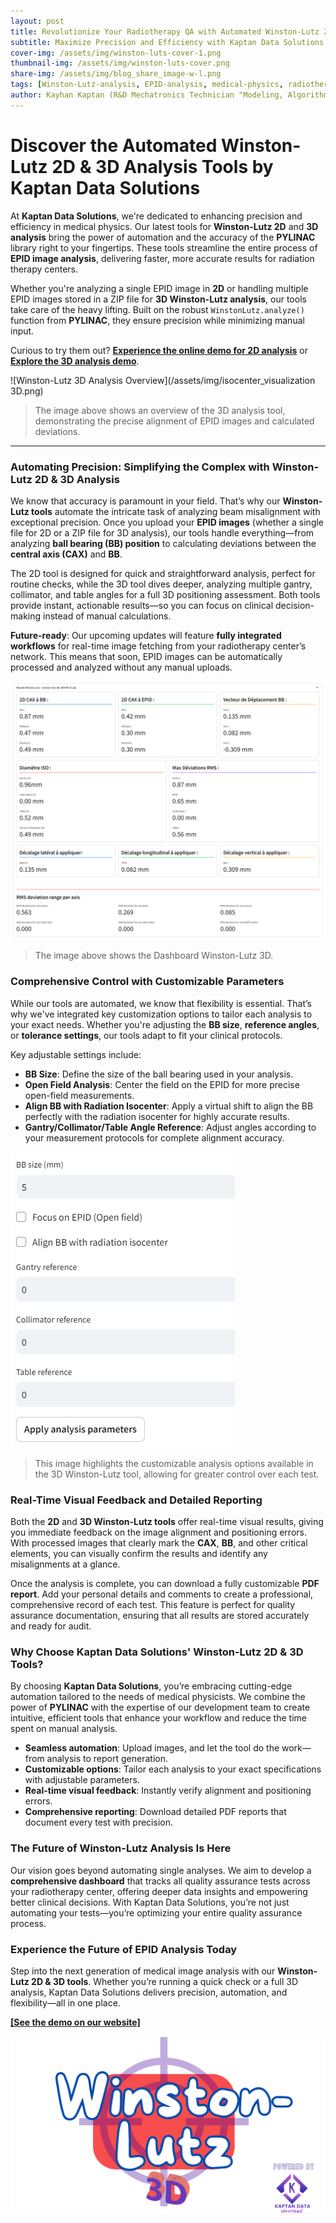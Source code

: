 ```yaml
---
layout: post
title: Revolutionize Your Radiotherapy QA with Automated Winston-Lutz 2D & 3D Analysis  
subtitle: Maximize Precision and Efficiency with Kaptan Data Solutions' Fully Automated Winston-Lutz Tools for 2D and 3D EPID Image Analysis  
cover-img: /assets/img/winston-luts-cover-1.png  
thumbnail-img: /assets/img/winston-luts-cover.png  
share-img: /assets/img/blog_share_image-w-l.png  
tags: [Winston-Lutz-analysis, EPID-analysis, medical-physics, radiotherapy-QA, image-processing, isocenter-alignment, healthcare-technology, pylinac, automated-analysis, 3D-analysis, medical-imaging, medical-software, radiation-therapy, data-analysis, quality-assurance, compliance]
author: Kayhan Kaptan (R&D Mechatronics Technician "Modeling, Algorithms, Validation" TEAM - Expert in Medical Physics Quality Control)
---
```



# Discover the Automated **Winston-Lutz 2D & 3D Analysis Tools** by Kaptan Data Solutions

At **Kaptan Data Solutions**, we're dedicated to enhancing precision and efficiency in medical physics. Our latest tools for **Winston-Lutz 2D** and **3D analysis** bring the power of automation and the accuracy of the **PYLINAC** library right to your fingertips. These tools streamline the entire process of **EPID image analysis**, delivering faster, more accurate results for radiation therapy centers.

Whether you're analyzing a single EPID image in **2D** or handling multiple EPID images stored in a ZIP file for **3D Winston-Lutz analysis**, our tools take care of the heavy lifting. Built on the robust `WinstonLutz.analyze()` function from **PYLINAC**, they ensure precision while minimizing manual input.

Curious to try them out? [**Experience the online demo for 2D analysis**](https://kaptan-data.streamlit.app/winston-lutz_2d) or [**Explore the 3D analysis demo**](https://kaptan-data.streamlit.app/winston-lutz_3d).

![Winston-Lutz 3D Analysis Overview](/assets/img/isocenter_visualization 3D.png)

> The image above shows an overview of the 3D analysis tool, demonstrating the precise alignment of EPID images and calculated deviations.

---

### Automating Precision: Simplifying the Complex with Winston-Lutz 2D & 3D Analysis

We know that accuracy is paramount in your field. That’s why our **Winston-Lutz tools** automate the intricate task of analyzing beam misalignment with exceptional precision. Once you upload your **EPID images** (whether a single file for 2D or a ZIP file for 3D analysis), our tools handle everything—from analyzing **ball bearing (BB) position** to calculating deviations between the **central axis (CAX)** and **BB**.

The 2D tool is designed for quick and straightforward analysis, perfect for routine checks, while the 3D tool dives deeper, analyzing multiple gantry, collimator, and table angles for a full 3D positioning assessment. Both tools provide instant, actionable results—so you can focus on clinical decision-making instead of manual calculations.

**Future-ready**: Our upcoming updates will feature **fully integrated workflows** for real-time image fetching from your radiotherapy center’s network. This means that soon, EPID images can be automatically processed and analyzed without any manual uploads.


![Winston-Lutz 3D Analysis Overview](/assets/img/winston-luts-3d-info-2.PNG)

> The image above shows the Dashboard Winston-Lutz 3D.


### Comprehensive Control with Customizable Parameters

While our tools are automated, we know that flexibility is essential. That’s why we've integrated key customization options to tailor each analysis to your exact needs. Whether you're adjusting the **BB size**, **reference angles**, or **tolerance settings**, our tools adapt to fit your clinical protocols.

Key adjustable settings include:
- **BB Size**: Define the size of the ball bearing used in your analysis.
- **Open Field Analysis**: Center the field on the EPID for more precise open-field measurements.
- **Align BB with Radiation Isocenter**: Apply a virtual shift to align the BB perfectly with the radiation isocenter for highly accurate results.
- **Gantry/Collimator/Table Angle Reference**: Adjust angles according to your measurement protocols for complete alignment accuracy.

![Winston-Lutz 3D Analysis Overview](/assets/img/w-l-settings.PNG)

> This image highlights the customizable analysis options available in the 3D Winston-Lutz tool, allowing for greater control over each test.


### Real-Time Visual Feedback and Detailed Reporting

Both the **2D** and **3D Winston-Lutz tools** offer real-time visual results, giving you immediate feedback on the image alignment and positioning errors. With processed images that clearly mark the **CAX**, **BB**, and other critical elements, you can visually confirm the results and identify any misalignments at a glance.

Once the analysis is complete, you can download a fully customizable **PDF report**. Add your personal details and comments to create a professional, comprehensive record of each test. This feature is perfect for quality assurance documentation, ensuring that all results are stored accurately and ready for audit.


### Why Choose Kaptan Data Solutions' Winston-Lutz 2D & 3D Tools?

By choosing **Kaptan Data Solutions**, you’re embracing cutting-edge automation tailored to the needs of medical physicists. We combine the power of **PYLINAC** with the expertise of our development team to create intuitive, efficient tools that enhance your workflow and reduce the time spent on manual analysis.

- **Seamless automation**: Upload images, and let the tool do the work—from analysis to report generation.
- **Customizable options**: Tailor each analysis to your exact specifications with adjustable parameters.
- **Real-time visual feedback**: Instantly verify alignment and positioning errors.
- **Comprehensive reporting**: Download detailed PDF reports that document every test with precision.


### The Future of Winston-Lutz Analysis Is Here

Our vision goes beyond automating single analyses. We aim to develop a **comprehensive dashboard** that tracks all quality assurance tests across your radiotherapy center, offering deeper data insights and empowering better clinical decisions. With Kaptan Data Solutions, you’re not just automating your tests—you’re optimizing your entire quality assurance process.


### Experience the Future of EPID Analysis Today

Step into the next generation of medical image analysis with our **Winston-Lutz 2D & 3D tools**. Whether you’re running a quick check or a full 3D analysis, Kaptan Data Solutions delivers precision, automation, and flexibility—all in one place.

**[[See the demo on our website]](https://kaptan-data.streamlit.app/winston-lutz_3d)** 

[![png](/assets/img/wl-image_3d.png)](https://kaptan-data.streamlit.app/winston-lutz_3d)